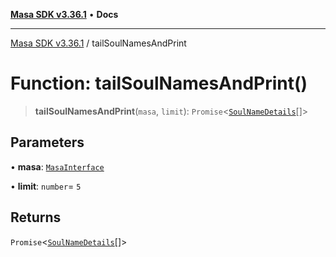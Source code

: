 [**Masa SDK v3.36.1**](../README.md) • **Docs**

***

[Masa SDK v3.36.1](../globals.md) / tailSoulNamesAndPrint

# Function: tailSoulNamesAndPrint()

> **tailSoulNamesAndPrint**(`masa`, `limit`): `Promise`\<[`SoulNameDetails`](../interfaces/SoulNameDetails.md)[]\>

## Parameters

• **masa**: [`MasaInterface`](../interfaces/MasaInterface.md)

• **limit**: `number`= `5`

## Returns

`Promise`\<[`SoulNameDetails`](../interfaces/SoulNameDetails.md)[]\>
